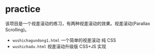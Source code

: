 # practice

该项目是一个视差滚动的练习，有两种视差滚动的效果。视差滚动(Parallax Scrolling)。

- `wushichagundong1.html` 一个简单的视差滚动 纯 CSS
- `wushichadu.html` 视差滚动升级版 CSS+JS 实现

